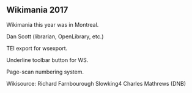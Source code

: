 Wikimania 2017
--------------

Wikimania this year was in Montreal.

Dan Scott (librarian, OpenLibrary, etc.)

TEI export for wsexport.

Underline toolbar button for WS.

Page-scan numbering system.

Wikisource:
Richard Farnbourough
Slowking4
Charles Mathrews (DNB)
